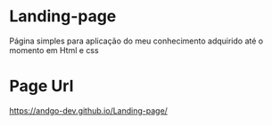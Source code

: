 # Landing-page

Página simples para aplicação do meu conhecimento adquirido até o momento em Html e css

# Page Url

https://andgo-dev.github.io/Landing-page/
